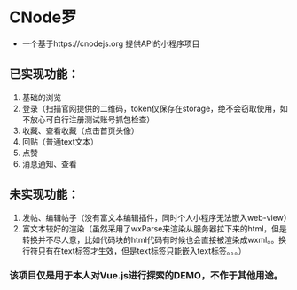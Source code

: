 # CNode罗
* 一个基于https://cnodejs.org 提供API的小程序项目

## 已实现功能：
1. 基础的浏览
2. 登录（扫描官网提供的二维码，token仅保存在storage，绝不会窃取使用，如不放心可自行注册测试账号抓包检查）
3. 收藏、查看收藏（点击首页头像）
4. 回贴（普通text文本）
5. 点赞
6. 消息通知、查看

## 未实现功能：
1. 发帖、编辑帖子（没有富文本编辑插件，同时个人小程序无法嵌入web-view）
2. 富文本较好的渲染（虽然采用了wxParse来渲染从服务器拉下来的html，但是转换并不尽人意，比如代码块的html代码有时候也会直接被渲染成wxml。。换行符只有在text标签才生效，但是text标签只能嵌入text标签。。。）

### 该项目仅是用于本人对Vue.js进行探索的DEMO，不作于其他用途。
